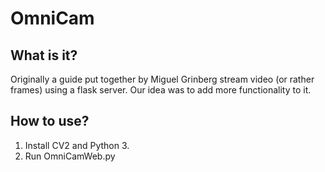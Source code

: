 # OmniCam

## What is it?

Originally a guide put together by Miguel Grinberg stream video (or rather frames) using a flask server.
Our idea was to add more functionality to it.

## How to use?
1. Install CV2 and Python 3.
2. Run OmniCamWeb.py
